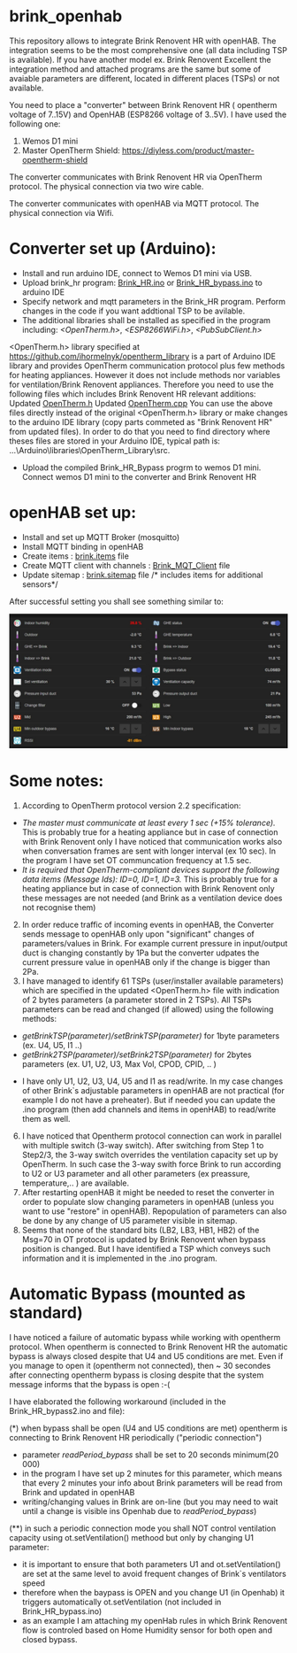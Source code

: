 # brink_openhab

This repository allows to integrate Brink Renovent HR with openHAB. The integration seems to be the most comprehensive one (all data including TSP is available). If you have another model ex. Brink Renovent Excellent the integration method and attached programs are the same but some of avaiable parameters are different, located in different places (TSPs) or not available.

You need to place  a "converter" between  Brink Renovent HR ( opentherm voltage of 7..15V) and OpenHAB (ESP8266 voltage of 3..5V).
I have used the following one:
1. Wemos D1 mini
2. Master OpenTherm Shield:  https://diyless.com/product/master-opentherm-shield

The converter communicates with Brink Renovent HR via OpenTherm protocol. The physical connection via two wire cable.

The converter communicates with openHAB via MQTT protocol. The physical connection via Wifi.

# Converter set up (Arduino):

* Install and run arduino IDE, connect to Wemos D1 mini via USB.
* Upload brink_hr program: [Brink_HR.ino](https://github.com/raf1000/brink_openhab/blob/main/Arduino/Brink_HR.ino) or [Brink_HR_bypass.ino](https://github.com/raf1000/brink_openhab/blob/main/Arduino/Brink_HR_bypass.ino) to arduino IDE
* Specify network and mqtt parameters in the Brink_HR program. Perform changes in the code if you want addtional TSP to be avilable.
* The additional libraries shall be installed as specified in the program including: *<OpenTherm.h>*, *<ESP8266WiFi.h>*, *<PubSubClient.h>*

<OpenTherm.h> library specified at  https://github.com/ihormelnyk/opentherm_library is a part of Arduino IDE library and provides OpenTherm communication protocol plus few methods for heating appliances. However it does not include methods nor variables for ventilation/Brink Renovent appliances. Therefore you need to use the following files which includes Brink Renovent HR relevant additions:
Updated [OpenTherm.h](https://github.com/raf1000/brink_openhab/blob/main/Arduino/OpenTherm.h)
Updated [OpenTherm.cpp](https://github.com/raf1000/brink_openhab/blob/main/Arduino/OpenTherm.cpp)
You can use the above files directly instead of the original <OpenTherm.h> library or make changes to the arduino IDE library (copy parts commeted as "Brink Renovent HR" from updated files). In order to do that you need to find directory where theses files are stored in your Arduino IDE, typical path is:  ...\Arduino\libraries\OpenTherm_Library\src\.
 
 * Upload the compiled Brink_HR_Bypass progrm to wemos D1 mini. Connect wemos D1 mini to the converter and Brink Renovent HR

# openHAB set up:

* Install and set up MQTT Broker (mosquitto)
* Install MQTT binding in openHAB 
* Create items :  [brink.items](https://github.com/raf1000/brink_openhab/blob/main/openHAB/brink.items) file
* Create MQTT client with channels : [Brink_MQT_Client](https://github.com/raf1000/brink_openhab/blob/main/openHAB/Brink_MQTT_Client) file
* Update sitemap : [brink.sitemap](https://github.com/raf1000/brink_openhab/blob/main/openHAB/brink.sitemap) file /* includes items for additional sensors*/


After successful setting you shall see something similar to:

![Openhab brink](https://github.com/raf1000/brink_openhab/blob/main/RenoventHRLarge.jpg)


# Some notes:
1. According to OpenTherm protocol version 2.2 specification:
-   *The master must communicate at least every 1 sec (+15% tolerance).* 
                          This is probably true for a heating appliance but in case of connection with Brink Renovent only I have noticed that communication works also when conversation frames are sent with longer interval (ex 10 sec). In the program I have set OT communcation frequency at 1.5 sec.
-   *It is required that OpenTherm-compliant devices support the following data items (Message Ids): ID=0, ID=1, ID=3.*
                             This is probably true for a heating appliance but in case of connection with Brink Renovent only these messages are not needed (and Brink as a ventilation device does not recognise them)   
2.  In order reduce traffic of incoming events in openHAB, the Converter sends message to openHAB only upon "significant" changes of parameters/values in Brink. For example current pressure in input/output duct is changing constantly by 1Pa but the converter udpates the current pressure value in openHAB only if the change is bigger than 2Pa.
3.  I have managed to identify 61 TSPs (user/installer available parameters) which are specified in the updated <OpenTherm.h> file with indication of 2 bytes parameters (a parameter stored in 2 TSPs). All TSPs parameters can be read and changed (if allowed) using the following methods:
- *getBrinkTSP(parameter)/setBrinkTSP(parameter)*   for 1byte parameters (ex. U4, U5, I1 ..)
- *getBrink2TSP(parameter)/setBrink2TSP(parameter)* for 2bytes parameters (ex. U1, U2, U3, Max Vol, CPOD, CPID, .. )

* I have only U1, U2, U3, U4, U5 and I1 as read/write. In my case changes of other Brink`s adjustable parameters in openHAB are not practical (for example I do not have a preheater). But if needed you can update the .ino program (then add channels and items in openHAB) to read/write them as well.
6.  I have noticed that Opentherm protocol connection can work in parallel with multiple switch (3-way switch). After switching from Step 1 to Step2/3, the 3-way switch overrides the ventilation capacity set up by OpenTherm. In such case the 3-way swith force Brink to run according to U2 or U3 parameter and all other parameters (ex preassure, temperature,.. ) are available.
7.  After restarting openHAB it might be needed to reset the converter in order to populate slow changing parameters in openHAB (unless you want to use "restore" in openHAB). Repopulation of parameters can also be done by any change of U5 parameter visible in sitemap.
8.  Seems that none of the standard bits (LB2, LB3, HB1, HB2) of the Msg=70 in OT protocol is updated by Brink Renovent when bypass position is changed. But I have identified a TSP which conveys such information and it is implemented in the .ino program.

# Automatic Bypass (mounted as standard)

I have noticed a failure of automatic bypass while working with opentherm protocol. When opentherm is connected to Brink Renovent HR the automatic bypass is always closed despite that U4 and U5 conditions are met. Even if you manage to open it (opentherm not connected), then ~ 30 secondes after connecting opentherm bypass is closing despite that the system message informs that the bypass is open :-(

I have elaborated the following workaround (included in the Brink_HR_bypass2.ino and file):

(*) when bypass shall be open (U4 and U5 conditions are met) opentherm is connecting to Brink Renovent HR periodically ("periodic connection")
- parameter *readPeriod_bypass* shall be set to 20 seconds minimum(20 000)
- in the program I have set up 2 minutes for this parameter, which means that every 2 minutes your info about Brink parameters will be read from Brink  and updated in openHAB
- writing/changing values in Brink are on-line (but you may need to wait until a change is visible ins Openhab due to *readPeriod_bypass*)

(**) in such a periodic connection mode you shall NOT control ventilation capacity using ot.setVentilation() methood but only by changing U1 parameter: 
- it is important to ensure that both parameters U1 and ot.setVentilation() are set at the same level to avoid frequent changes of Brink`s ventilators speed
- therefore when the baypass is OPEN and you change U1 (in Openhab) it triggers automatically ot.setVentilation (not included in Brink_HR_bypass.ino)
- as an example I am attaching my openHab rules in which Brink Renovent flow is controled based on Home Humidity sensor for both open and closed bypass.










